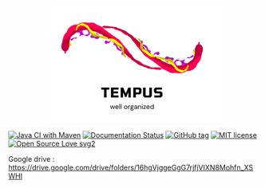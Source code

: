 

<p align="center">
  <img width="357" height="233" src="images/Tempus.png">
</p>

[![Java CI with Maven](https://github.com/AcademyHeig-vd/PRO-Project/actions/workflows/maven.yml/badge.svg)](https://github.com/AcademyHeig-vd/PRO-Project/actions/workflows/maven.yml)
[![Documentation Status](https://readthedocs.org/projects/ansicolortags/badge/?version=latest)](http://ansicolortags.readthedocs.io/?badge=latest)
[![GitHub tag](https://img.shields.io/github/tag/Naereen/StrapDown.js.svg)](https://GitHub.com/Naereen/StrapDown.js/tags/)
[![MIT license](https://img.shields.io/badge/License-MIT-blue.svg)](https://lbesson.mit-license.org/)
[![Open Source Love svg2](https://badges.frapsoft.com/os/v2/open-source.svg?v=103)](https://github.com/ellerbrock/open-source-badges/)



Google drive : https://drive.google.com/drive/folders/16hgVjggeGgG7rjfjVIXN8Mohfn_XSWHI
